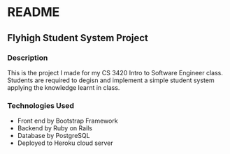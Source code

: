 # README

## Flyhigh Student System Project

### Description

This is the project I made for my CS 3420 Intro to Software Engineer class.
Students are required to degisn and implement a simple student system applying the knowledge
learnt in class.

### Technologies Used

- Front end by Bootstrap Framework
- Backend by Ruby on Rails
- Database by PostgreSQL
- Deployed to Heroku cloud server





